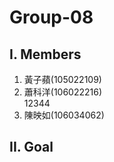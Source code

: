# Group-08

## I. Members
1. 黃子蘋(105022109) <br/>
2. 蕭科洋(106022216) <br/>
12344
3. 陳映如(106034062) <br/>

## II. Goal
